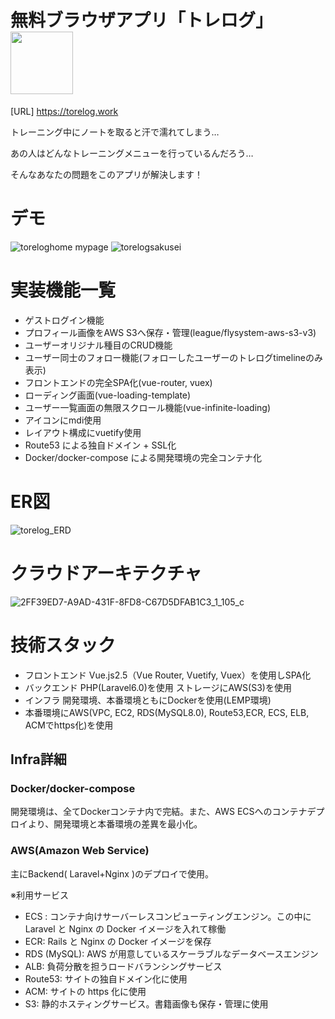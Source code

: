 # 無料ブラウザアプリ「トレログ」<img src="https://user-images.githubusercontent.com/73113050/116174311-1ca5a100-a749-11eb-9bec-66e64fdee4b3.png" width="100">
[URL] https://torelog.work

トレーニング中にノートを取ると汗で濡れてしまう…

あの人はどんなトレーニングメニューを行っているんだろう…

そんなあなたの問題をこのアプリが解決します！

# デモ
![toreloghome mypage](https://user-images.githubusercontent.com/73113050/116174410-4f4f9980-a749-11eb-9b1c-7654802da62b.gif) ![torelogsakusei](https://user-images.githubusercontent.com/73113050/116174451-61c9d300-a749-11eb-9ff9-52bcbd8b90bd.gif)

# 実装機能一覧
* ゲストログイン機能
* プロフィール画像をAWS S3へ保存・管理(league/flysystem-aws-s3-v3)
* ユーザーオリジナル種目のCRUD機能
* ユーザー同士のフォロー機能(フォローしたユーザーのトレログtimelineのみ表示)
* フロントエンドの完全SPA化(vue-router, vuex)
* ローディング画面(vue-loading-template)
* ユーザー一覧画面の無限スクロール機能(vue-infinite-loading)
* アイコンにmdi使用
* レイアウト構成にvuetify使用
* Route53 による独自ドメイン + SSL化
* Docker/docker-compose による開発環境の完全コンテナ化

# ER図
![torelog_ERD](https://user-images.githubusercontent.com/73113050/116173986-84a7b780-a748-11eb-974a-1fbe7b1305b6.png)

# クラウドアーキテクチャ
![2FF39ED7-A9AD-431F-8FD8-C67D5DFAB1C3_1_105_c](https://user-images.githubusercontent.com/73113050/116175247-e9641180-a74a-11eb-90f6-7b8cff3b13a0.jpeg)

# 技術スタック
* フロントエンド Vue.js2.5（Vue Router, Vuetify, Vuex）を使用しSPA化
* バックエンド PHP(Laravel6.0)を使用 ストレージにAWS(S3)を使用
* インフラ 開発環境、本番環境ともにDockerを使用(LEMP環境)
* 本番環境にAWS(VPC, EC2, RDS(MySQL8.0), Route53,ECR, ECS, ELB, ACMでhttps化)を使用
## Infra詳細
### Docker/docker-compose
開発環境は、全てDockerコンテナ内で完結。また、AWS ECSへのコンテナデプロイより、開発環境と本番環境の差異を最小化。

### AWS(Amazon Web Service)
主にBackend( Laravel+Nginx )のデプロイで使用。

※利用サービス

* ECS : コンテナ向けサーバーレスコンピューティングエンジン。この中に Laravel と Nginx の Docker イメージを入れて稼働
* ECR: Rails と Nginx の Docker イメージを保存
* RDS (MySQL): AWS が用意しているスケーラブルなデータベースエンジン
* ALB: 負荷分散を担うロードバランシングサービス
* Route53: サイトの独自ドメイン化に使用
* ACM: サイトの https 化に使用
* S3: 静的ホスティングサービス。書籍画像も保存・管理に使用
